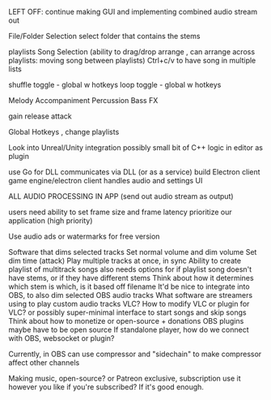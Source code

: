 LEFT OFF: 
continue making GUI and implementing combined audio stream out




File/Folder Selection
	select folder that contains the stems

playlists 
	Song Selection (ability to drag/drop arrange , can arrange across playlists: moving song between playlists)
	Ctrl+c/v to have song in multiple lists
	

shuffle toggle - global w hotkeys
loop toggle - global w hotkeys

Melody
Accompaniment
Percussion
Bass
FX


gain
release
attack


Global Hotkeys , change playlists





Look into Unreal/Unity integration
    possibly small bit of C++ logic in editor as plugin

use Go for DLL
communicates via DLL (or as a service)
build Electron client
game engine/electron client handles audio and settings UI



ALL AUDIO PROCESSING IN APP (send out audio stream as output)

users need ability to set frame size and frame latency
prioritize our application (high priority)

Use audio ads or watermarks for free version





Software that dims selected tracks
Set normal volume and dim volume
Set dim time (attack)
Play multiple tracks at once, in sync
Ability to create playlist of multitrack songs
	also needs options for if playlist song doesn't have stems, or if they have different stems
Think about how it determines which stem is which, is it based off filename
It'd be nice to integrate into OBS, to also dim selected OBS audio tracks
What software are streamers using to play custom audio tracks
VLC? How to modify VLC or plugin for VLC?
	or possibly super-minimal interface to start songs and skip songs
Think about how to monetize or open-source + donations
OBS plugins maybe have to be open source
If standalone player, how do we connect with OBS, websocket or plugin?

Currently, in OBS can use compressor and "sidechain" to make compressor affect other channels

Making music, open-source? or Patreon exclusive, subscription use it however you like if you're subscribed? If it's good enough.